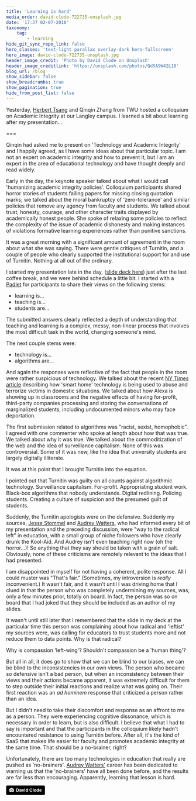 ```yaml
---
title: 'Learning is hard'
media_order: david-clode-722735-unsplash.jpg
date: '17:37 02-07-2018'
taxonomy:
    tag:
        - learning
hide_git_sync_repo_link: false
hero_classes: 'text-light parallax overlay-dark hero-fullscreen'
hero_image: david-clode-722735-unsplash.jpg
header_image_credit: 'Photo by David Clode on Unsplash'
header_image_creditlink: 'https://unsplash.com/photos/Qd5A9W42L18'
blog_url: /blog
show_sidebar: false
show_breadcrumbs: true
show_pagination: true
hide_from_post_list: false
---
```


Yesterday, [Herbert Tsang](https://twitter.com/prof_tsang) and Qinqin Zhang from TWU hosted a colloquium on Academic Integrity at our Langley campus. I learned a bit about learning after my presentation...

===

Qinqin had asked me to present on 'Technology and Academic Integrity' and I happily agreed, as I have some ideas about that particular topic. I am not an expert on academic integrity and how to prevent it, but I am an expert in the area of educational technology and have thought deeply and read widely.

Early in the day, the keynote speaker talked about what I would call 'humanizing academic integrity policies'. Colloquium participants shared horror stories of students failing papers for missing closing quotation marks; we talked about the moral bankruptcy of 'zero-tolerance' and similar policies that remove any agency from faculty and students. We talked about trust, honesty, courage, and other character traits displayed by academically honest people. She spoke of relaxing some policies to reflect the complexity of the issue of academic dishonesty and making instances of violations formative learning experiences rather than punitive sanctions.

It was a great morning with a significant amount of agreement in the room about what she was saying. There were gentle critiques of Turnitin, and a couple of people who clearly supported the institutional support for and use of Turnitin. Nothing at all out of the ordinary.

I started my presentation late in the day, ([slide deck here](https://bit.ly/gitpitch-ai)) just after the last coffee break, and we were behind schedule a little bit. I started with a [Padlet](https://padlet.com/colin_madland/academicintegrity) for participants to share their views on the following stems:
- learning is...
- teaching is...
- students are...

The submitted answers clearly reflected a depth of understanding that teaching and learning is a complex, messy, non-linear process that involves the most difficult task in the world, changing someone's mind.

The next couple stems were:
- technology is...
- algorithms are...

And again the responses were reflective of the fact that people in the room were rather suspicious of technology. We talked about the recent [NY Times article](https://www.nytimes.com/2018/06/23/technology/smart-home-devices-domestic-abuse.html) describing how 'smart home' technology is being used to abuse and terrorize victims in domestic situations. We talked about how Alexa is showing up in classrooms and the negative effects of having for-profit, third-party companies processing and storing the conversations of marginalized students, including undocumented minors who may face deportation.

The first submission related to algorithms was "racist, sexist, homophobic". I agreed with one commenter who spoke at length about how that was true. We talked about why it was true. We talked about the commoditization of the web and the idea of surveillance capitalism. None of this was controversial. Some of it was new, like the idea that university students are largely digitally illiterate.

It was at this point that I brought Turnitin into the equation.

I pointed out that Turnitin was guilty on all counts against algorithmic technology. Surveillance capitalism. For-profit. Appropriating student work. Black-box algorithms that nobody understands. Digital redlining. Policing students. Creating a culture of suspicion and the presumed guilt of students.

Suddenly, the Turnitin apologists were on the defensive. Suddenly my sources, [Jesse Stommel](https://twitter.com/jessifer) and [Audrey Watters](https://twitter.com/audreywatters), who had informed every bit of my presentation and the preceding discussion, were "way to the radical left" in education, with a small group of niche followers who have clearly drunk the Kool-Aid. And Audrey isn't even teaching right now (oh the horror...)! So anything that they say should be taken with a grain of salt. Obviously, none of these criticisms are remotely relevant to the ideas that I had presented.

I am disappointed in myself for not having a coherent, polite response. All I could muster was "That's fair." (Sometimes, my introversion is *really* inconvenient.) It wasn't fair, and it wasn't until I was driving home that I clued in that the person who was completely undermining my sources, was, only a few minutes prior, totally on board. In fact, the person was so on board that I had joked that they should be included as an author of my slides.

It wasn't until still later that I remembered that the slide in my deck at the particular time this person was complaining about how radical and 'leftist' my sources were, was calling for educators to trust students more and not reduce them to data points. Why is that radical?

Why is compassion 'left-wing'? Shouldn't compassion be a 'human thing'?

But all in all, it does go to show that we can be blind to our biases, we can be blind to the inconsistencies in our own views. The person who became so defensive isn't a bad person, but when an inconsistency between their views and their actions became apparent, it was extremely difficult for them to step outside their initial reactions and realize what was going on. Their first reaction was an *ad hominem* response that criticized a person rather than an idea.

But I didn't need to take their discomfort and response as an affront to me as a person. They were experiencing cognitive dissonance, which is necessary in order to learn, but is also difficult. I believe that what I had to say is important and that the participants in the colloquium likely hadn't encountered resistance to using Turnitin before. After all, it's the kind of SaaS that makes life easier for faculty and promotes academic integrity at the same time. That should be a no-brainer, right?

Unfortunately, there are too many technologies in education that really are pushed as 'no-brainers'. [Audrey Watters'](https://hackeducation.com) career has been dedicated to warning us that the 'no-brainers' have all been done before, and the results are far less than encouraging. Apparently, learning that lesson is hard.

<a style="background-color:black;color:white;text-decoration:none;padding:4px 6px;font-family:-apple-system, BlinkMacSystemFont, &quot;San Francisco&quot;, &quot;Helvetica Neue&quot;, Helvetica, Ubuntu, Roboto, Noto, &quot;Segoe UI&quot;, Arial, sans-serif;font-size:12px;font-weight:bold;line-height:1.2;display:inline-block;border-radius:3px" href="https://unsplash.com/@davidclode?utm_medium=referral&amp;utm_campaign=photographer-credit&amp;utm_content=creditBadge" target="_blank" rel="noopener noreferrer" title="Download free do whatever you want high-resolution photos from David Clode"><span style="display:inline-block;padding:2px 3px"><svg xmlns="http://www.w3.org/2000/svg" style="height:12px;width:auto;position:relative;vertical-align:middle;top:-1px;fill:white" viewBox="0 0 32 32"><title>unsplash-logo</title><path d="M20.8 18.1c0 2.7-2.2 4.8-4.8 4.8s-4.8-2.1-4.8-4.8c0-2.7 2.2-4.8 4.8-4.8 2.7.1 4.8 2.2 4.8 4.8zm11.2-7.4v14.9c0 2.3-1.9 4.3-4.3 4.3h-23.4c-2.4 0-4.3-1.9-4.3-4.3v-15c0-2.3 1.9-4.3 4.3-4.3h3.7l.8-2.3c.4-1.1 1.7-2 2.9-2h8.6c1.2 0 2.5.9 2.9 2l.8 2.4h3.7c2.4 0 4.3 1.9 4.3 4.3zm-8.6 7.5c0-4.1-3.3-7.5-7.5-7.5-4.1 0-7.5 3.4-7.5 7.5s3.3 7.5 7.5 7.5c4.2-.1 7.5-3.4 7.5-7.5z"></path></svg></span><span style="display:inline-block;padding:2px 3px">David Clode</span></a>